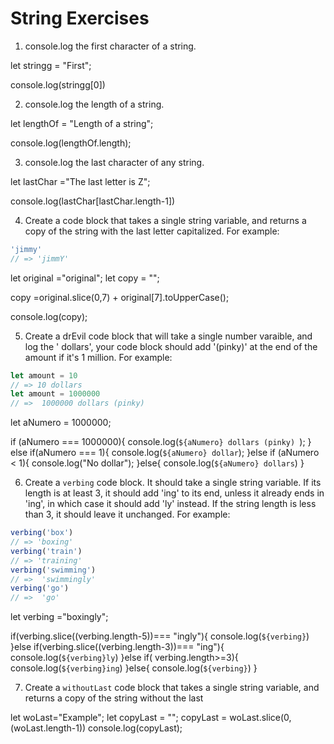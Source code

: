 # String Exercises


1. console.log the first character of a string.

let stringg = "First";

console.log(stringg[0])

2. console.log the length of a string.

let lengthOf = "Length of a string";

console.log(lengthOf.length);

3. console.log the last character of any string.

let lastChar ="The last letter is Z";

console.log(lastChar[lastChar.length-1])

4. Create a code block that takes a single string variable, and returns a copy of the string with the last letter capitalized. For example:

```js
'jimmy'
// => 'jimmY'
```

let original ="original";
let copy = "";

copy =original.slice(0,7) + original[7].toUpperCase();

console.log(copy);


5. Create a drEvil code block that will take a single number varaible, and log the '<variablbeAmount> dollars',
your code block should add '(pinky)' at the end of the amount if it's 1 million. For example:

```js
let amount = 10
// => 10 dollars
let amount = 1000000
// =>  1000000 dollars (pinky)
```
let aNumero = 1000000;

if (aNumero === 1000000){
  console.log(`${aNumero} dollars (pinky) `);
} else if(aNumero === 1){
  console.log(`${aNumero} dollar`);
}else if (aNumero < 1){
  console.log("No dollar");
}else{
  console.log(`${aNumero} dollars`)
}


6. Create a `verbing` code block. It should take a single string variable. If its length is at least 3, it should add 'ing' to its end, unless it already ends in 'ing', in which case it should add 'ly' instead. If the string length is less than 3, it should leave it unchanged.
For example:

```js
verbing('box')
// => 'boxing'
verbing('train')
// => 'training'
verbing('swimming')
// =>  'swimmingly'
verbing('go')
// =>  'go'
```
let verbing ="boxingly";

if(verbing.slice((verbing.length-5))=== "ingly"){
  console.log(`${verbing}`)
}else if(verbing.slice((verbing.length-3))=== "ing"){
  console.log(`${verbing}ly`)
}else if( verbing.length>=3){
  console.log(`${verbing}ing`)
}else{
  console.log(`${verbing}`)
}


7. Create a `withoutLast` code block that takes a single string variable, and returns a copy of the string without the  last

let woLast="Example";
let copyLast = "";
copyLast = woLast.slice(0,(woLast.length-1))
console.log(copyLast);
